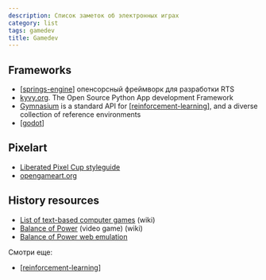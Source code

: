 ```yaml
---
description: Список заметок об электронных играх
category: list
tags: gamedev
title: Gamedev
---
```

## Frameworks

- [[springs-engine]] опенсорсный фреймворк для разработки RTS
- [kyvy.org](https://kivy.org/). The Open Source Python App development Framework
- [Gymnasium](https://gymnasium.farama.org/) is a standard API for [[reinforcement-learning]], and a diverse collection of reference environments
- [[godot]]

## Pixelart

- [Liberated Pixel Cup styleguide](https://lpc.opengameart.org/static/LPC-Style-Guide/build/styleguide.html)
- [opengameart.org](https://opengameart.org/)

## History resources

- [List of text-based computer games](https://en.wikipedia.org/wiki/List_of_text-based_computer_games) (wiki)
- [Balance of Power](https://en.wikipedia.org/wiki/Balance_of_Power_(video_game)) (video game) (wiki)
- [Balance of Power web emulation](https://archive.org/details/BalanceOfPower2Macintosh)

Смотри еще:

- [[reinforcement-learning]]

[//begin]: # "Autogenerated link references for markdown compatibility"
[springs-engine]: ../notes/springs-engine "Springs Engine"
[reinforcement-learning]: reinforcement-learning "Reinforcement learning"
[godot]: ../notes/godot "godot engine"
[reinforcement-learning]: reinforcement-learning "Reinforcement learning"
[//end]: # "Autogenerated link references"